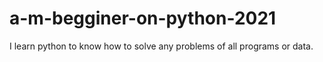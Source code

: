 # a-m-begginer-on-python-2021
I learn python to know how to solve any problems of  all programs or data.

